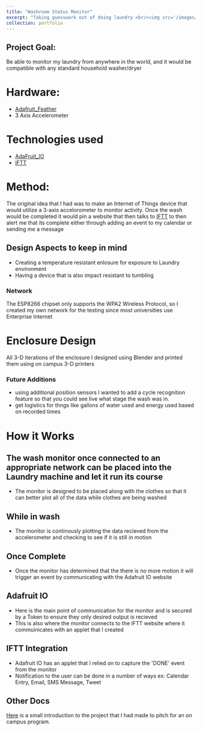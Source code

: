 ```yaml
---
title: "Washroom Status Monitor"
excerpt: "Taking guesswork out of doing laundry <br/><img src='/images/wash_render.png'>"
collection: portfolio
---
```


## Project Goal: 
Be able to monitor my laundry from anywhere in the world, and it would be compatible with any standard household washer/dryer

# Hardware:
* [Adafruit_Feather](https://www.adafruit.com/)
* 3 Axis Accelerometer

# Technologies used
* [AdaFruit_IO](https://io.adafruit.com)
* [IFTT](https://giuthub.com)

# Method:
The original idea that I had was to make an Internet of Things device that would utilize a 3-axis accelorometer to monitor activity. Once the wash would be completed it would pin a website that then talks to [IFTT](https://ifttt.com/) to then alert me that its complete either through adding an event to my calendar or sending me a message


## Design Aspects to keep in mind
* Creating a temperature resistant enlosure for exposure to Laundry environment
* Having a device that is also impact resistant to tumbling

### Network
The ESP8266 chipset only supports the WPA2 Wireless Protocol, so I created my own network for the testing since most universities use Enterprise Internet

# Enclosure Design
All 3-D iterations of the enclosure I designed using Blender and printed them using on campus 3-D printers

### Future Additions
* using additional position sensors I wanted to add a cycle recognition feature so that you could see live what stage the wash was in. 
* get logistics for thngs like gallons of water used and energy used based on recorded times

# How it Works

## The wash monitor once connected to an appropriate network can be placed into the Laundry machine and let it run its course
* The monitor is designed to be placed along with the clothes so that it can better plot all of the data while clothes are being washed

## While in wash
* The monitor is continously plotting the data recieved from the accelerometer and checking to see if it is still in motion

## Once Complete
* Once the monitor has determined that the there is no more motion it will trigger an event by communicating with the Adafruit IO website

## Adafruit IO
* Here is the main point of communication for the monitor and is secured by a Token to ensure they only desired output is recieved
* This is also where the monitor connects to the IFTT website where it commuinicates with an applet that I created

## IFTT Integration
* Adafruit IO has an applet that I relied on to capture the 'DONE' event from the monitor
* Notification to the user can be done in a number of ways  ex: Calendar Entry, Email, SMS Message, Tweet

## Other Docs
[Here](https://drive.google.com/open?id=1gRtXX9cHztKwmjANzcIc4jyLvEAVqZaw) is a small introduction to the project that I had made to pitch for an on campus program.